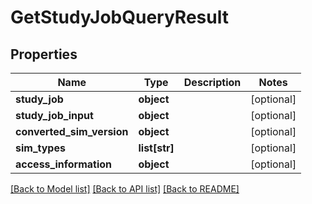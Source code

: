 # GetStudyJobQueryResult

## Properties
Name | Type | Description | Notes
------------ | ------------- | ------------- | -------------
**study_job** | **object** |  | [optional] 
**study_job_input** | **object** |  | [optional] 
**converted_sim_version** | **object** |  | [optional] 
**sim_types** | **list[str]** |  | [optional] 
**access_information** | **object** |  | [optional] 

[[Back to Model list]](../README.md#documentation-for-models) [[Back to API list]](../README.md#documentation-for-api-endpoints) [[Back to README]](../README.md)


